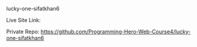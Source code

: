 lucky-one-sifatkhan6

Live Site Link: 

Private Repo: https://github.com/Programming-Hero-Web-Course4/lucky-one-sifatkhan6